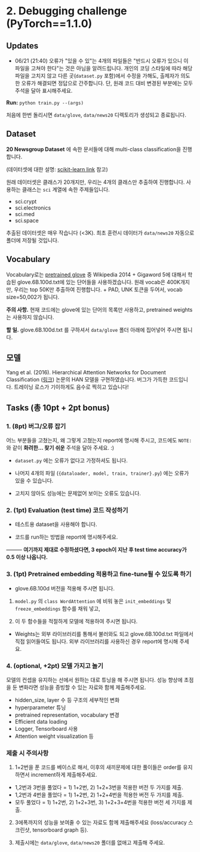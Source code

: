 # 2. Debugging challenge (PyTorch==1.1.0)


## Updates

* 06/21 (21:40) 오류가 "있을 수 있"는 4개의 파일들은 "반드시 오류가 있으니 이 파일을 고쳐야 한다"는 것은 아님을 알려드립니다. 개인의 코딩 스타일에 따라 해당 파일을 고치지 않고 다른 곳(`dataset.py` 포함)에서 수정을 가해도, 출제자가 의도한 오류가 해결되면 정답으로 간주합니다. 단, 원래 코드 대비 변경된 부분에는 모두 주석을 달아 표시해주세요.



**Run:** `python train.py --(args)`

처음에 한번 돌리시면 `data/glove`, `data/news20` 디렉토리가 생성되고 종료됩니다.


## Dataset

**20 Newsgroup Dataset** 에 속한 문서들에 대해 multi-class classification을 진행합니다. 

(데이터셋에 대한 설명: [scikit-learn link](https://scikit-learn.org/0.19/datasets/twenty_newsgroups.html#newsgroups) 참고) 

원래 데이터셋은 클래스가 20개지만, 우리는 4개의 클래스만 추출하여 진행합니다. 사용하는 클래스는 `sci` 계열에 속한 주제들입니다.

* sci.crypt
* sci.electronics
* sci.med
* sci.space

추출된 데이터셋은 매우 작습니다 (<3K). 최초 훈련시 데이터가 `data/news20` 자동으로 폴더에 저장될 것입니다.



## Vocabulary

Vocabulary로는 [pretrained glove](https://nlp.stanford.edu/projects/glove/) 중 Wikipedia 2014 + Gigaword 5에 대해서 학습된 glove.6B.100d.txt에 있는 단어들을 사용하겠습니다. 원래 vocab은 400K개지만, 우리는 top 50K만 추출하여 진행합니다. + PAD, UNK  토큰을 두어서, vocab size=50,002가 됩니다. 

**주의 사항.** 현재 코드에는 glove에 있는 단어의 목록만 사용하고, pretrained weights는 사용하지 않습니다.

**할 일.** glove.6B.100d.txt 를 구하셔서  `data/glove` 폴더 아래에 집어넣어 주시면 됩니다.



## 모델

Yang et al. (2016). Hierarchical Attention Networks for Document Classification ([링크](https://www.cs.cmu.edu/%7Ediyiy/docs/naacl16.pdf)) 논문의 HAN 모델을 구현하였습니다. 버그가 가득한 코드입니다. 트레이닝 로스가 기이하게도 음수로 찍히고 있습니다!



## Tasks (총 10pt + 2pt bonus)


### 1. (8pt) 버그/오류 잡기

어느 부분들을 고쳤는지, 왜 그렇게 고쳤는지 report에 명시해 주시고, 코드에도 `NOTE:` 와 같이 **화려한... 찾기 쉬운** 주석을 달아 주세요. :)

* `dataset.py` 에는 오류가 없다고 가정하셔도 됩니다.

* 나머지 4개의 파일 (`{dataloader, model, train, trainer}.py`) 에는 오류가 있을 수 있습니다.

* 고치지 않아도 성능에는 문제없어 보이는 오류도 있습니다.

  

### 2. (1pt) Evaluation (test time) 코드 작성하기

* 테스트용 dataset을 사용해야 합니다. 

* 코드를 run하는 방법을 report에 명시해주세요. 



——— **여기까지 제대로 수정하셨다면, 3 epoch이 지난 후 test time accuracy가 0.5 이상 나옵니다.**


### 3. (1pt) Pretrained embedding 적용하고 fine-tune될 수 있도록 하기

* glove.6B.100d 버전을 적용해 주시면 됩니다.

1) `model.py` 의 `class WordAttention` 에 비워 놓은 `init_embeddings` 및 `freeze_embeddings` 함수를 채워 넣고,

2) 이 두 함수들을 적절하게 모델에 적용하여 주시면 됩니다.

* Weights는 외부 라이브러리를 통해서 불러와도 되고 glove.6B.100d.txt 파일에서 직접 읽어들여도 됩니다. 외부 라이브러리를 사용하신 경우 report에 명시해 주세요.




### 4. (optional, +2pt) 모델 가지고 놀기

모델의 컨셉을 유지하는 선에서 원하는 대로 튜닝을 해 주시면 됩니다. 성능 향상에 초점을 둔 변화라면 성능을 증빙할 수 있는 자료와 함께 제출해주세요. 

* hidden_size, layer 수 등 구조의 세부적인 변화
* hyperparameter 튜닝
* pretrained representation, vocabulary 변경
* Efficient data loading
* Logger, Tensorboard 사용
* Attention weight visualization 등



### 제출 시 주의사항

1) 1+2번을 푼 코드를 베이스로 해서, 이후의 새끼문제에 대한 풀이들은 order를 유지하면서 increment하게 제출해주세요.

* 1,2번과 3번을 풀었다 = 1) 1+2번, 2) 1+2+3번을 적용한 버전 두 가지를 제출.
* 1,2번과 4번을 풀었다 = 1) 1+2번, 2) 1+2+4번을 적용한 버전 두 가지를 제출.
* 모두 풀었다 = 1) 1+2번, 2) 1+2+3번, 3) 1+2+3+4번을 적용한 버전 세 가지를 제출.

2) 3에폭까지의 성능을 보여줄 수 있는 자료도 함께 제출해주세요 (loss/accuracy 스크린샷, tensorboard graph 등).

3) 제출시에는 `data/glove`, `data/news20` 폴더를 없애고 제출해 주세요.